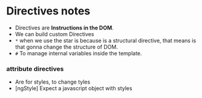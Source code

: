 # Directives notes

- Directives are **Instructions in the DOM**.
- We can build custom Directives
- `*` when we use the star is because is a structural directive, that means is that gonna change the structure of DOM.
- `#` To manage internal variables inside the template.

### attribute directives
- Are for styles, to change tyles
- [ngStyle] Expect a javascript object with styles